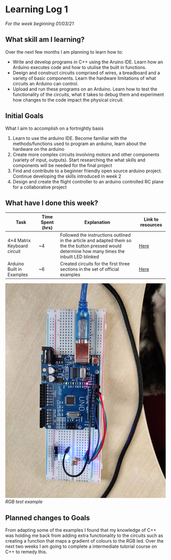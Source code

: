 # Learning Log 1
*For the week beginning 01/03/21*

## What skill am I learning?
Over the next few months I am planning to learn how to:
- Write and develop programs in C++ using the Aruino IDE. Learn how an Arduino executes code and how to utulise the built in functions. 
- Deeign and construct circuits comprised of wires, a breadboard and a variety of basic components. Learn the hardware limitations of what circuits an Arduino can control.
- Upload and run these programs on an Arduino. Learn how to test the functionality of the circuits, what it takes to debug them and experiment how changes to the code impact the physical circuit.

## Initial Goals
What I aim to accomplish on a fortnightly basis
1. Learn to use the arduino IDE. Become familiar with the methods/functions used to program an arduino, learn about the hardware on the arduino
2. Create more complex circuits involving motors and other components (variety of input, outputs). Start researching the what skills and components will be needed for the final project
3. Find and contribute to a beginner friendly open source arduino project. Continue developing the skills introduced in week 2
4. Design and create the flight controller to an arduino controlled RC plane for a collaborative project

## What have I done this week?
| Task | Time Spent (hrs) | Explanation | Link to resources |
| --- | --- | --- | --- |
| 4×4 Matrix Keyboard circuit | ~4 | Followed the instructions outlined in the article and adapted them so the the button pressed would determine how many times the inbuilt LED blinked | [Here](https://rydepier.wordpress.com/2015/10/20/4x4-matrix-keyboard-with-arduino/) |
| Arduino Built in Examples | ~6 | Created circuits for the first three sections in the set of official examples | [Here](https://www.arduino.cc/en/Tutorial/BuiltInExamples) |

![Circuit](CircuitImage.jpg)
*RGB test example*

## Planned changes to Goals
From adapting some of the examples I found that my knowledge of C++ was holding me back from adding extra functionality to the circuits such as creating a function that maps a gradient of colours to the RGB led. Over the next two weeks I am going to complete a intermediate tutorial course on C++ to remedy this.
